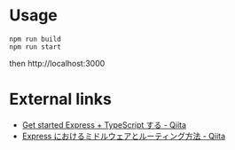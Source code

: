 # Usage

```
npm run build
npm run start
```

then
http://localhost:3000

# External links

- [Get started Express + TypeScript する - Qiita](https://qiita.com/IgnorantCoder/items/c9b79dbab8c1a34b769f)
- [Express におけるミドルウェアとルーティング方法 - Qiita](https://qiita.com/kamihork/items/9707461bcb2ec8346c9b)
